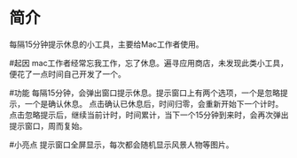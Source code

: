 # 简介
每隔15分钟提示休息的小工具，主要给Mac工作者使用。

#起因
mac工作者经常忘我工作，忘了休息。遍寻应用商店，未发现此类小工具，便花了一点时间自己开发了一个。

#功能
每隔15分钟，会弹出窗口提示休息。提示窗口上有两个选项，一个是忽略提示，一个是确认休息。 
点击确认已休息后，时间归零，会重新开始下一个计时。
点击忽略提示后，继续当前计时，时间累计，当下一个15分钟到来时，会再次弹出提示窗口，周而复始。

#小亮点
提示窗口全屏显示，每次都会随机显示风景人物等图片。



